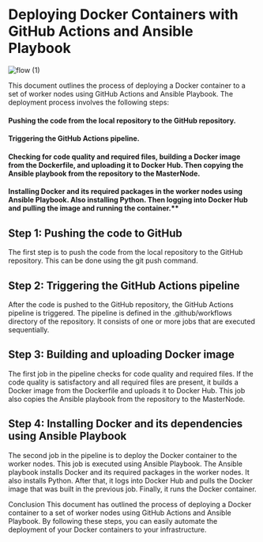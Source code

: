 # Deploying Docker Containers with GitHub Actions and Ansible Playbook

![flow (1)](https://user-images.githubusercontent.com/91386217/229526138-77365754-9ab6-4578-9a6c-0f8db62e1fa9.jpg)

This document outlines the process of deploying a Docker container to a set of worker nodes using GitHub Actions and Ansible Playbook. The deployment process involves the following steps:

#### Pushing the code from the local repository to the GitHub repository.
#### Triggering the GitHub Actions pipeline. 
#### Checking for code quality and required files, building a Docker image from the Dockerfile, and uploading it to Docker Hub. Then copying the Ansible playbook from the repository to the MasterNode. 
#### Installing Docker and its required packages in the worker nodes using Ansible Playbook. Also installing Python. Then logging into Docker Hub and pulling the image and running the container.**

## Step 1: Pushing the code to GitHub
The first step is to push the code from the local repository to the GitHub repository. This can be done using the git push command.

## Step 2: Triggering the GitHub Actions pipeline
After the code is pushed to the GitHub repository, the GitHub Actions pipeline is triggered. The pipeline is defined in the .github/workflows directory of the repository. It consists of one or more jobs that are executed sequentially.

## Step 3: Building and uploading Docker image
The first job in the pipeline checks for code quality and required files. If the code quality is satisfactory and all required files are present, it builds a Docker image from the Dockerfile and uploads it to Docker Hub. This job also copies the Ansible playbook from the repository to the MasterNode.

## Step 4: Installing Docker and its dependencies using Ansible Playbook
The second job in the pipeline is to deploy the Docker container to the worker nodes. This job is executed using Ansible Playbook. The Ansible playbook installs Docker and its required packages in the worker nodes. It also installs Python. After that, it logs into Docker Hub and pulls the Docker image that was built in the previous job. Finally, it runs the Docker container.

Conclusion
This document has outlined the process of deploying a Docker container to a set of worker nodes using GitHub Actions and Ansible Playbook. By following these steps, you can easily automate the deployment of your Docker containers to your infrastructure.
